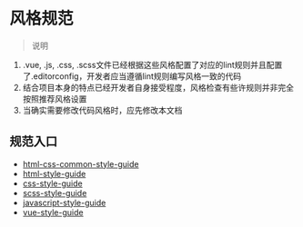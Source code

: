 # 风格规范

> 说明

1. .vue, .js, .css, .scss文件已经根据这些风格配置了对应的lint规则并且配置了.editorconfig，开发者应当遵循lint规则编写风格一致的代码
2. 结合项目本身的特点已经开发者自身接受程度，风格检查有些许规则并非完全按照推荐风格设置
3. 当确实需要修改代码风格时，应先修改本文档

## 规范入口

- [html-css-common-style-guide](./html-css-common-style-guide.md)
- [html-style-guide](./html-style-guide.md)
- [css-style-guide](./css-style-guide.md)
- [scss-style-guide](./scss-style-guide.md)
- [javascript-style-guide](./javascript-style-guide.md)
- [vue-style-guide](./vue-style-guide.md)
